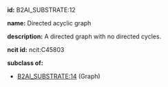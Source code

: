 **id:** B2AI_SUBSTRATE:12

**name:** Directed acyclic graph

**description:** A directed graph with no directed cycles.

**ncit id:** ncit:C45803

**subclass of:**

- [B2AI_SUBSTRATE:14](../substrates/graph.markdown) (Graph)
